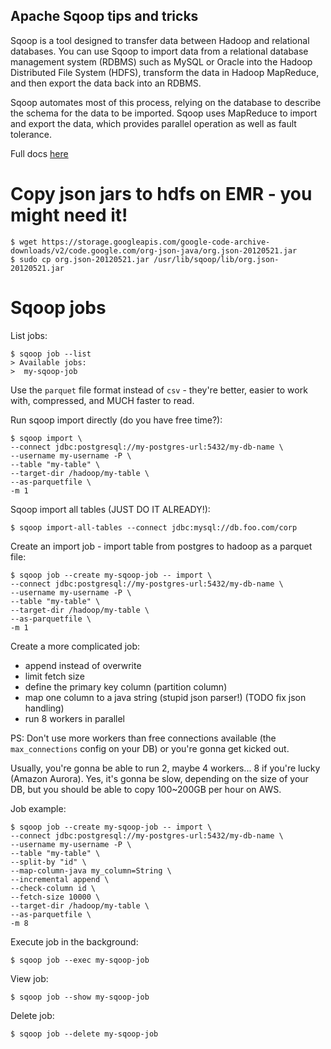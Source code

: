 Apache Sqoop tips and tricks
----------------------------

Sqoop is a tool designed to transfer data between Hadoop and relational databases. You can use Sqoop to import data from a relational database management system (RDBMS) such as MySQL or Oracle into the Hadoop Distributed File System (HDFS), transform the data in Hadoop MapReduce, and then export the data back into an RDBMS.

Sqoop automates most of this process, relying on the database to describe the schema for the data to be imported. Sqoop uses MapReduce to import and export the data, which provides parallel operation as well as fault tolerance.

Full docs [here](https://sqoop.apache.org/docs/1.4.0-incubating/SqoopUserGuide.html)

# Copy json jars to hdfs on EMR - you might need it!

```
$ wget https://storage.googleapis.com/google-code-archive-downloads/v2/code.google.com/org-json-java/org.json-20120521.jar
$ sudo cp org.json-20120521.jar /usr/lib/sqoop/lib/org.json-20120521.jar
```

# Sqoop jobs

List jobs:
```
$ sqoop job --list
> Available jobs:
>  my-sqoop-job  
```

Use the `parquet` file format instead of `csv` - they're better, easier to work with, compressed, and MUCH faster to read.

Run sqoop import directly (do you have free time?):
```
$ sqoop import \
--connect jdbc:postgresql://my-postgres-url:5432/my-db-name \
--username my-username -P \
--table "my-table" \
--target-dir /hadoop/my-table \
--as-parquetfile \
-m 1
```

Sqoop import all tables (JUST DO IT ALREADY!):
```
$ sqoop import-all-tables --connect jdbc:mysql://db.foo.com/corp
```

Create an import job - import table from postgres to hadoop as a parquet file:
```
$ sqoop job --create my-sqoop-job -- import \
--connect jdbc:postgresql://my-postgres-url:5432/my-db-name \
--username my-username -P \
--table "my-table" \
--target-dir /hadoop/my-table \
--as-parquetfile \
-m 1
```

Create a more complicated job:
- append instead of overwrite
- limit fetch size
- define the primary key column (partition column)
- map one column to a java string (stupid json parser!) (TODO fix json handling)
- run 8 workers in parallel

PS: Don't use more workers than free connections available (the `max_connections` config on your DB) 
or you're gonna get kicked out.

Usually, you're gonna be able to run 2, maybe 4 workers... 8 if you're lucky (Amazon Aurora). 
Yes, it's gonna be slow, depending on the size of your DB, but you should be able to copy 100~200GB per hour on AWS.

Job example:
```
$ sqoop job --create my-sqoop-job -- import \
--connect jdbc:postgresql://my-postgres-url:5432/my-db-name \
--username my-username -P \
--table "my-table" \
--split-by "id" \
--map-column-java my_column=String \
--incremental append \
--check-column id \
--fetch-size 10000 \
--target-dir /hadoop/my-table \
--as-parquetfile \
-m 8
```

Execute job in the background:
```
$ sqoop job --exec my-sqoop-job
```

View job:
```
$ sqoop job --show my-sqoop-job
```

Delete job:
```
$ sqoop job --delete my-sqoop-job
```
